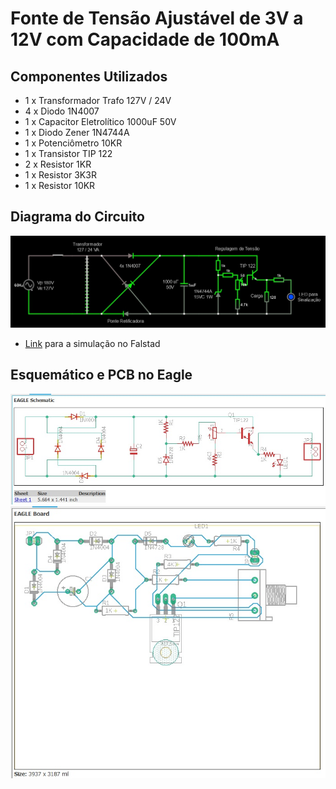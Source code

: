 # Fonte de Tensão Ajustável de 3V a 12V com Capacidade de 100mA

## Componentes Utilizados
* 1 x Transformador Trafo 127V / 24V
* 4 x Diodo 1N4007
* 1 x Capacitor Eletrolítico 1000uF 50V
* 1 x Diodo Zener 1N4744A
* 1 x Potenciômetro 10KR
* 1 x Transistor TIP 122
* 2 x Resistor 1KR
* 1 x Resistor 3K3R
* 1 x Resistor 10KR

## Diagrama do Circuito
![](CIRCUITO.jpg)
* [Link](http://www.falstad.com/circuit/circuitjs.html?cct=$+1+0.000005+11.086722712598126+43+5+43%0AT+48+368+144+560+0+4+0.2149+-0.1396123392207948+4.7714610040827665e-12+0.999%0Av+-96+368+-96+560+0+1+60+179.60512240002845+0+0+0.5%0Aw+-96+560+48+560+0%0Ar+688+448+688+560+0+120%0Ad+144+368+336+368+2+default%0Ac+416+368+416+560+0+0.001+36.88072539993128%0Ad+144+560+336+368+2+default%0Ad+304+560+144+560+2+default%0Ad+304+560+144+368+2+default%0Aw+528+560+464+560+0%0Aw+528+368+464+368+0%0As+-16+368+16+368+0+0+false%0Aw+-16+368+-96+368+0%0Aw+16+368+48+368+0%0At+624+432+656+432+0+1+-23.939987908288614+0.7174184659413356+100%0Aw+656+368+656+416+0%0Aw+656+448+688+448+0%0Aw+688+560+592+560+0%0Aw+624+464+608+464+0%0Aw+624+432+624+464+0%0Ar+528+368+528+432+0+1000%0Aw+656+368+528+368+0%0A34+zvoltage%5Cq15+0+1.7143528192810002e-7+0+2+15%0Az+528+560+528+432+2+zvoltage%5Cq15%0Aw+592+560+528+560+0%0Ar+592+496+592+560+0+4700%0Aw+336+368+416+368+0%0Aw+304+560+416+560+0%0A162+768+448+768+560+2+default-led+0+0.3+1+0.01%0Ar+688+448+768+448+0+1000%0Aw+688+560+768+560+0%0Ar+528+432+592+432+0+1000%0A174+592+432+592+480+1+10000+0.005+Resistance%0Ax+38+335+150+356+4+15+%5Cs%5Cs%5CsTransformador%5Cs%5C%5Cn%5Cs%5Cs%5Cs%5Cs%5Cs%5Cs127%5Cs/%5Cs24%5CsVA%0Ax+-68+463+-14+484+4+15+Vp:180V%5C%5CnVe:127V%0Ax+159+589+287+592+4+15+%5CsPonte%5CsRetificadora%5Cs%0Ax+203+407+272+410+4+15+4x%5Cs1N4007%0Ax+345+441+402+480+4+15+%5C%5Cn1000%5CsuF%5Cs%5C%5Cn%5Cs%5Cs%5Cs50V%0Ax+635+506+675+509+4+15+Carga%0Ax+518+350+664+353+4+15+Regulagem%5Csde%5CsTens%C3%A3o%0Ax+790+501+865+522+4+15+%5CsLED%5Cspara%5Cs%5C%5CnSinaliza%C3%A7%C3%A3o%0Ax+448+491+511+512+4+15+1N4744A%5C%5Cn15VC%5Cs1W%0Aw+416+560+464+560+0%0Aw+416+368+464+368+0%0Ax+600+407+650+410+4+15+TIP%5Cs122%0Ao+1+64+0+4099+320+0.8+0+2+1+3%0Ao+5+64+0+4099+80+3.2+1+2+5+3+Capacitor%0Ao+22+64+0+4099+20+0.05+2+2+22+3+Diodo%5CsZener%0Ao+3+64+0+4099+20+0.2+3+2+3+3+Carga%0A) para a simulação no Falstad
## Esquemático e PCB no Eagle
<img src = "ESQUEMÁTICO.jpg" width = 1000>

<img src = "PCB.jpg" width = 1000>




